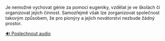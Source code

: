 
Je nemožné vychovat génie za pomoci eugeniky, vzdělat je ve školách či organizovat jejich činnost. Samozřejmě však lze zorganizovat společnost takovým způsobem, že pro pionýry a jejich novátorství nezbude žádný prostor.

[🔊 Poslechnout audio](/data/7-paragraphs/audio/chapter_35/para_003-Je-nemon-vychovat-gnie-za-pomoci-eugeniky-vzd.mp3)
